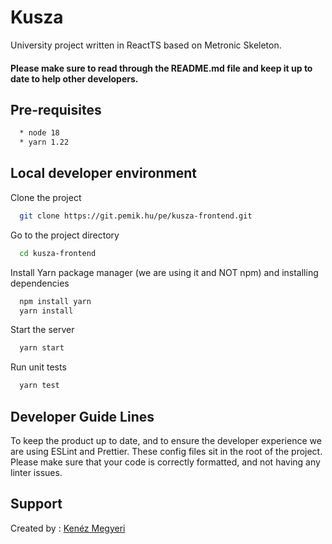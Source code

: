 # Kusza

University project written in ReactTS based on Metronic Skeleton.

#### Please make sure to read through the README.md file and keep it up to date to help other developers.

## Pre-requisites

```bash
  * node 18
  * yarn 1.22
```

## Local developer environment

Clone the project

```bash
  git clone https://git.pemik.hu/pe/kusza-frontend.git
```

Go to the project directory

```bash
  cd kusza-frontend
```

Install Yarn package manager (we are using it and NOT npm) and installing dependencies

```bash
  npm install yarn
  yarn install
```

Start the server

```bash
  yarn start
```

Run unit tests

```bash
  yarn test
```

## Developer Guide Lines

To keep the product up to date, and to ensure the developer experience we are using ESLint and Prettier. These config files sit in the root of the project.
Please make sure that your code is correctly formatted, and not having any linter issues.

## Support

Created by : [Kenéz Megyeri](https://www.linkedin.com/in/megyeri-kenez-93b4341b0/)
